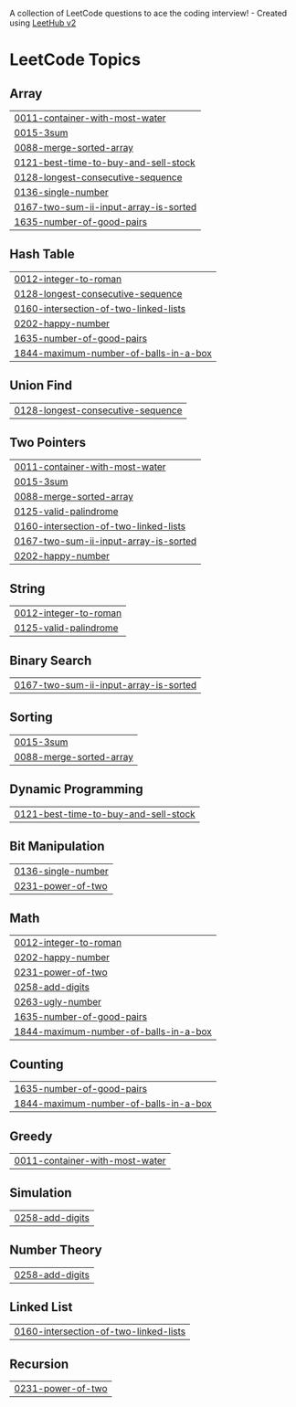 A collection of LeetCode questions to ace the coding interview! - Created using [LeetHub v2](https://github.com/arunbhardwaj/LeetHub-2.0)
<!---LeetCode Topics Start-->
# LeetCode Topics
## Array
|  |
| ------- |
| [0011-container-with-most-water](https://github.com/Vashuki2004/LeetCode_Daily/tree/master/0011-container-with-most-water) |
| [0015-3sum](https://github.com/Vashuki2004/LeetCode_Daily/tree/master/0015-3sum) |
| [0088-merge-sorted-array](https://github.com/Vashuki2004/LeetCode_Daily/tree/master/0088-merge-sorted-array) |
| [0121-best-time-to-buy-and-sell-stock](https://github.com/Vashuki2004/LeetCode_Daily/tree/master/0121-best-time-to-buy-and-sell-stock) |
| [0128-longest-consecutive-sequence](https://github.com/Vashuki2004/LeetCode_Daily/tree/master/0128-longest-consecutive-sequence) |
| [0136-single-number](https://github.com/Vashuki2004/LeetCode_Daily/tree/master/0136-single-number) |
| [0167-two-sum-ii-input-array-is-sorted](https://github.com/Vashuki2004/LeetCode_Daily/tree/master/0167-two-sum-ii-input-array-is-sorted) |
| [1635-number-of-good-pairs](https://github.com/Vashuki2004/LeetCode_Daily/tree/master/1635-number-of-good-pairs) |
## Hash Table
|  |
| ------- |
| [0012-integer-to-roman](https://github.com/Vashuki2004/LeetCode_Daily/tree/master/0012-integer-to-roman) |
| [0128-longest-consecutive-sequence](https://github.com/Vashuki2004/LeetCode_Daily/tree/master/0128-longest-consecutive-sequence) |
| [0160-intersection-of-two-linked-lists](https://github.com/Vashuki2004/LeetCode_Daily/tree/master/0160-intersection-of-two-linked-lists) |
| [0202-happy-number](https://github.com/Vashuki2004/LeetCode_Daily/tree/master/0202-happy-number) |
| [1635-number-of-good-pairs](https://github.com/Vashuki2004/LeetCode_Daily/tree/master/1635-number-of-good-pairs) |
| [1844-maximum-number-of-balls-in-a-box](https://github.com/Vashuki2004/LeetCode_Daily/tree/master/1844-maximum-number-of-balls-in-a-box) |
## Union Find
|  |
| ------- |
| [0128-longest-consecutive-sequence](https://github.com/Vashuki2004/LeetCode_Daily/tree/master/0128-longest-consecutive-sequence) |
## Two Pointers
|  |
| ------- |
| [0011-container-with-most-water](https://github.com/Vashuki2004/LeetCode_Daily/tree/master/0011-container-with-most-water) |
| [0015-3sum](https://github.com/Vashuki2004/LeetCode_Daily/tree/master/0015-3sum) |
| [0088-merge-sorted-array](https://github.com/Vashuki2004/LeetCode_Daily/tree/master/0088-merge-sorted-array) |
| [0125-valid-palindrome](https://github.com/Vashuki2004/LeetCode_Daily/tree/master/0125-valid-palindrome) |
| [0160-intersection-of-two-linked-lists](https://github.com/Vashuki2004/LeetCode_Daily/tree/master/0160-intersection-of-two-linked-lists) |
| [0167-two-sum-ii-input-array-is-sorted](https://github.com/Vashuki2004/LeetCode_Daily/tree/master/0167-two-sum-ii-input-array-is-sorted) |
| [0202-happy-number](https://github.com/Vashuki2004/LeetCode_Daily/tree/master/0202-happy-number) |
## String
|  |
| ------- |
| [0012-integer-to-roman](https://github.com/Vashuki2004/LeetCode_Daily/tree/master/0012-integer-to-roman) |
| [0125-valid-palindrome](https://github.com/Vashuki2004/LeetCode_Daily/tree/master/0125-valid-palindrome) |
## Binary Search
|  |
| ------- |
| [0167-two-sum-ii-input-array-is-sorted](https://github.com/Vashuki2004/LeetCode_Daily/tree/master/0167-two-sum-ii-input-array-is-sorted) |
## Sorting
|  |
| ------- |
| [0015-3sum](https://github.com/Vashuki2004/LeetCode_Daily/tree/master/0015-3sum) |
| [0088-merge-sorted-array](https://github.com/Vashuki2004/LeetCode_Daily/tree/master/0088-merge-sorted-array) |
## Dynamic Programming
|  |
| ------- |
| [0121-best-time-to-buy-and-sell-stock](https://github.com/Vashuki2004/LeetCode_Daily/tree/master/0121-best-time-to-buy-and-sell-stock) |
## Bit Manipulation
|  |
| ------- |
| [0136-single-number](https://github.com/Vashuki2004/LeetCode_Daily/tree/master/0136-single-number) |
| [0231-power-of-two](https://github.com/Vashuki2004/LeetCode_Daily/tree/master/0231-power-of-two) |
## Math
|  |
| ------- |
| [0012-integer-to-roman](https://github.com/Vashuki2004/LeetCode_Daily/tree/master/0012-integer-to-roman) |
| [0202-happy-number](https://github.com/Vashuki2004/LeetCode_Daily/tree/master/0202-happy-number) |
| [0231-power-of-two](https://github.com/Vashuki2004/LeetCode_Daily/tree/master/0231-power-of-two) |
| [0258-add-digits](https://github.com/Vashuki2004/LeetCode_Daily/tree/master/0258-add-digits) |
| [0263-ugly-number](https://github.com/Vashuki2004/LeetCode_Daily/tree/master/0263-ugly-number) |
| [1635-number-of-good-pairs](https://github.com/Vashuki2004/LeetCode_Daily/tree/master/1635-number-of-good-pairs) |
| [1844-maximum-number-of-balls-in-a-box](https://github.com/Vashuki2004/LeetCode_Daily/tree/master/1844-maximum-number-of-balls-in-a-box) |
## Counting
|  |
| ------- |
| [1635-number-of-good-pairs](https://github.com/Vashuki2004/LeetCode_Daily/tree/master/1635-number-of-good-pairs) |
| [1844-maximum-number-of-balls-in-a-box](https://github.com/Vashuki2004/LeetCode_Daily/tree/master/1844-maximum-number-of-balls-in-a-box) |
## Greedy
|  |
| ------- |
| [0011-container-with-most-water](https://github.com/Vashuki2004/LeetCode_Daily/tree/master/0011-container-with-most-water) |
## Simulation
|  |
| ------- |
| [0258-add-digits](https://github.com/Vashuki2004/LeetCode_Daily/tree/master/0258-add-digits) |
## Number Theory
|  |
| ------- |
| [0258-add-digits](https://github.com/Vashuki2004/LeetCode_Daily/tree/master/0258-add-digits) |
## Linked List
|  |
| ------- |
| [0160-intersection-of-two-linked-lists](https://github.com/Vashuki2004/LeetCode_Daily/tree/master/0160-intersection-of-two-linked-lists) |
## Recursion
|  |
| ------- |
| [0231-power-of-two](https://github.com/Vashuki2004/LeetCode_Daily/tree/master/0231-power-of-two) |
<!---LeetCode Topics End-->
